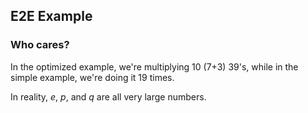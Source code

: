 ## E2E Example

### Who cares?

In the optimized example, we're multiplying 10 (7+3) 39's, while in
the simple example, we're doing it 19 times.

In reality, $e$, $p$, and $q$ are all very large numbers.
